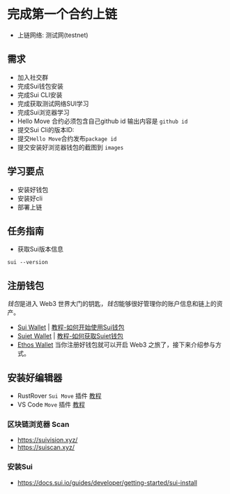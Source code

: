



# 完成第一个合约上链

- 上链网络: 测试网(testnet)

## 需求

- 加入社交群
- 完成Sui钱包安装
- 完成Sui CLI安装
- 完成获取测试网络SUI学习
- 完成Sui浏览器学习
- Hello Move 合约必须包含自己github id 输出内容是 `github id`
- 提交Sui Cli的版本ID:
- 提交`Hello Move`合约发布`package id`
- 提交安装好浏览器钱包的截图到 `images`

## 学习要点

- 安装好钱包
- 安装好cli
- 部署上链

## 任务指南

- 获取Sui版本信息

```shell
sui --version
```
## 注册钱包

*钱包*是进入 Web3 世界大门的钥匙，*钱包*能够很好管理你的账户信息和链上的资产。

*  [Sui Wallet](https://chrome.google.com/webstore/detail/opcgpfmipidbgpenhmajoajpbobppdil)  |    [教程-如何开始使用Sui钱包](https://mp.weixin.qq.com/s/-_hCFUO-62hv9amPzmJdeg)
*  [Suiet Wallet](https://chrome.google.com/webstore/detail/suiet-sui-wallet/khpkpbbcccdmmclmpigdgddabeilkdpd)   |  [教程-如何获取Suiet钱包](https://suiet.app/blog/what-is-suiet-sui-wallet-how-to-use-sui-wallet)
*  [Ethos Wallet](https://ethoswallet.xyz/)
   当你注册好钱包就可以开启 Web3 之旅了，接下来介绍参与方式。

## 安装好编辑器
* RustRover `Sui Move` 插件 [教程](https://learnblockchain.cn/article/8221)
* VS Code `Move` 插件 [教程](https://learnblockchain.cn/article/8210)


### 区块链浏览器 Scan

- https://suivision.xyz/
- https://suiscan.xyz/

### 安装Sui

- https://docs.sui.io/guides/developer/getting-started/sui-install
